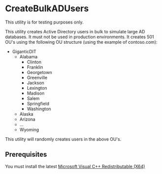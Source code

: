 # CreateBulkADUsers
This utility is for testing purposes only.

This utility creates Active Directory users in bulk to simulate large AD databases. It must not be used in production environments.
It creates 501 OU's using the following OU structure (using the example of contoso.com):

+ GiganticDIT
  + Alabama
    + Clinton
    + Franklin
    + Georgetown
    + Greenville
    + Jackson
    + Lexington
    + Madison
    + Salem
    + Springfield
    + Washington
  + Alaska
  + Arizona
  + ...
  + Wyoming

This utility will randomly creates users in the above OU's. 

## Prerequisites
You must install the latest [Microsoft Visual C++ Redistributable (X64)](https://learn.microsoft.com/en-us/cpp/windows/latest-supported-vc-redist?view=msvc-170)
